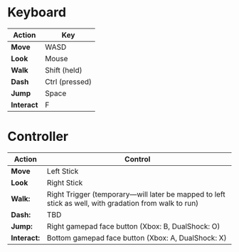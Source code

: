 # Keyboard

| Action        | Key            |
|---------------|----------------|
| **Move**      | WASD           |
| **Look**      | Mouse          |
| **Walk**      | Shift (held)   |
| **Dash**      | Ctrl (pressed) |
| **Jump**      | Space          |
| **Interact**  | F              |

# Controller

| Action        | Control                                                                                               |
|---------------|-------------------------------------------------------------------------------------------------------|
| **Move**      | Left Stick                                                                                            |
| **Look**      | Right Stick                                                                                           |
| **Walk:**     | Right Trigger (temporary—will later be mapped to left stick as well, with gradation from walk to run) |
| **Dash:**     | TBD                                                                                                   |
| **Jump:**     | Right gamepad face button (Xbox: B, DualShock: O)                                                     |
| **Interact:** | Bottom gamepad face button (Xbox: A, DualShock: X)                                                    |